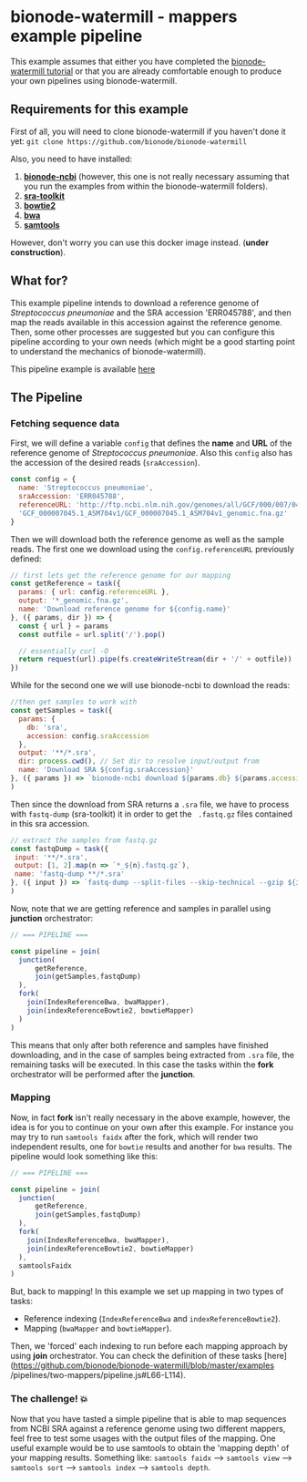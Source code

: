 # bionode-watermill - mappers example pipeline

This example assumes that either you have completed the 
[bionode-watermill tutorial](https://github.com/bionode/bionode-watermill-tutorial)
or that you are already comfortable enough to produce your own pipelines 
using bionode-watermill.

## Requirements for this example

First of all, you will need to clone bionode-watermill if you haven't done it
 yet: `git clone https://github.com/bionode/bionode-watermill`

Also, you need to have installed:

1) **[bionode-ncbi](https://github.com/bionode/bionode-ncbi)** (however, this 
one is not really necessary assuming that you 
run the examples from within the bionode-watermill folders).
2) **[sra-toolkit](https://www.ncbi.nlm.nih.gov/books/NBK158900/)**
3) **[bowtie2](http://bowtie-bio.sourceforge.net/bowtie2/index.shtml)**
4) **[bwa](http://bio-bwa.sourceforge.net/)**
5) **[samtools](http://samtools.sourceforge.net/)**

However, don't worry you can use this docker image instead. (**under 
construction**).

## What for?

This example pipeline intends to download a reference genome of 
_Streptococcus pneumoniae_ and the SRA accession 'ERR045788', and then map the
 reads available in this accession against the reference genome.
 Then, some other processes are suggested but you can configure this pipeline
  according to your own needs (which might be a good starting point to 
  understand the mechanics of bionode-watermill).
  
  This pipeline example is available [here](https://github.com/bionode/bionode-watermill/blob/master/examples/pipelines/two-mappers/pipeline.js)

## The Pipeline
### Fetching sequence data

First, we will define a variable `config` that defines the **name** and
 **URL** of the reference genome of _Streptococcus pneumoniae_. Also this 
 `config` also has the accession of the desired reads (`sraAccession`).
  
```javascript
const config = {
  name: 'Streptococcus pneumoniae',
  sraAccession: 'ERR045788',
  referenceURL: 'http://ftp.ncbi.nlm.nih.gov/genomes/all/GCF/000/007/045/' +
  'GCF_000007045.1_ASM704v1/GCF_000007045.1_ASM704v1_genomic.fna.gz'
}
```

Then we will download both the reference genome as well as the sample reads.
The first one we download using the `config.referenceURL` previously defined:

```javascript
// first lets get the reference genome for our mapping
const getReference = task({
  params: { url: config.referenceURL },
  output: '*_genomic.fna.gz',
  name: 'Download reference genome for ${config.name}'
}, ({ params, dir }) => {
  const { url } = params
  const outfile = url.split('/').pop()

  // essentially curl -O
  return request(url).pipe(fs.createWriteStream(dir + '/' + outfile))
})
```

While for the second one we will use bionode-ncbi to download the reads:

```javascript
//then get samples to work with
const getSamples = task({
  params: {
    db: 'sra',
    accession: config.sraAccession
  },
  output: '**/*.sra',
  dir: process.cwd(), // Set dir to resolve input/output from
  name: 'Download SRA ${config.sraAccession}'
}, ({ params }) => `bionode-ncbi download ${params.db} ${params.accession}`
)
```

Then since the download from SRA returns a `.sra` file, we have to process with
 `fastq-dump` (sra-toolkit) it in order to get the ` .fastq.gz` files 
 contained in 
 this sra accession.
 
 ```javascript
// extract the samples from fastq.gz
const fastqDump = task({
  input: '**/*.sra',
  output: [1, 2].map(n => `*_${n}.fastq.gz`),
  name: 'fastq-dump **/*.sra'
}, ({ input }) => `fastq-dump --split-files --skip-technical --gzip ${input}`
)
```

Now, note that we are getting reference and samples in parallel using 
**junction** orchestrator:

```javascript
// === PIPELINE ===

const pipeline = join(
  junction(
      getReference,
      join(getSamples,fastqDump)
  ),
  fork(
    join(IndexReferenceBwa, bwaMapper),
    join(indexReferenceBowtie2, bowtieMapper)
  )
)
```

This means that only after both reference and samples have finished 
downloading, and in the case of samples being extracted from `.sra` file, the
 remaining tasks will be executed. In this case the tasks within the **fork**
  orchestrator will be performed after the **junction**.

### Mapping

Now, in fact **fork** isn't really necessary in the above example, however, 
the idea is for you to continue on your own after this example. For instance 
you may try to run `samtools faidx`  after the fork, which will render two 
independent results, one for `bowtie` results and another for `bwa` results. 
The pipeline would look something like this:

```javascript
// === PIPELINE ===

const pipeline = join(
  junction(
      getReference,
      join(getSamples,fastqDump)
  ),
  fork(
    join(IndexReferenceBwa, bwaMapper),
    join(indexReferenceBowtie2, bowtieMapper)
  ),
  samtoolsFaidx
)
```

But, back to mapping! In this example we set up mapping in two types of tasks:

* Reference indexing (`IndexReferenceBwa` and `indexReferenceBowtie2`).
* Mapping (`bwaMapper` and `bowtieMapper`).

Then, we 'forced' each indexing to run before each mapping approach by using 
**join** orchestrator. You can check the definition of these tasks 
[here](https://github.com/bionode/bionode-watermill/blob/master/examples
/pipelines/two-mappers/pipeline.js#L66-L114).

### The challenge! :boom:

Now that you have tasted a simple pipeline that is able to map sequences from
 NCBI SRA against a reference genome using two different mappers, feel free 
 to test some usages with the output files of the mapping.
 One useful example would be to use samtools to obtain the 'mapping depth' of
  your mapping results. Something like: `samtools faidx` --> `samtools view` 
  --> `samtools sort` --> `samtools index` --> `samtools depth`.


